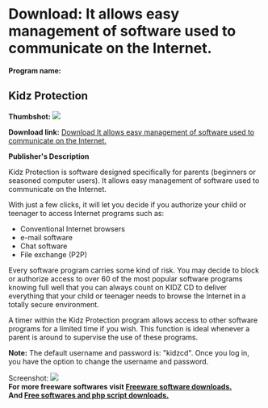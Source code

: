 # Download: It allows easy management of software used to communicate on the Internet.

**Program name:**

## Kidz Protection

  
**Thumbshot:** ![](http://www.freewarefiles.com/screenshot/kidzprotection_md.gif)   
  
**Download link:** [Download It allows easy management of software used to communicate on the Internet.](http://freesoftwares.boysofts.com/Kidz-Protection_program_20873.html)  
  


**Publisher's Description**  
  


Kidz Protection is software designed specifically for parents (beginners or seasoned computer users). It allows easy management of software used to communicate on the Internet. 

With just a few clicks, it will let you decide if you authorize your child or teenager to access Internet programs such as:

  * Conventional Internet browsers 
  * e-mail software 
  * Chat software 
  * File exchange (P2P) 

Every software program carries some kind of risk. You may decide to block or authorize access to over 60 of the most popular software programs knowing full well that you can always count on KIDZ CD to deliver everything that your child or teenager needs to browse the Internet in a totally secure environment.

A timer within the Kidz Protection program allows access to other software programs for a limited time if you wish. This function is ideal whenever a parent is around to supervise the use of these programs. 

**Note:** The default username and password is: "kidzcd". Once you log in, you have the option to change the username and password.

  
  
Screenshot: ![](http://www.freewarefiles.com/screenshot/kidzprotection.gif)   
**For more freeware softwares visit [Freeware software downloads.](http://freesoftwares.boysofts.com/)**   
**And [Free softwares and php script downloads.](http://www.boysofts.com/)**
